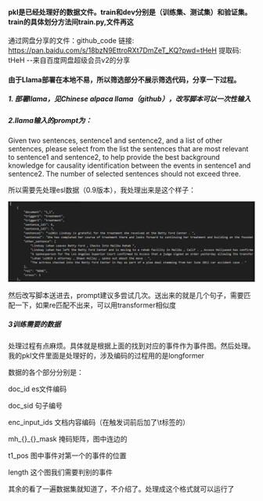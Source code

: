 #### pkl是已经处理好的数据文件。train和dev分别是（训练集、测试集）和验证集。train的具体划分方法间train.py,文件再这
通过网盘分享的文件：github_code
链接: https://pan.baidu.com/s/18bzN9EttroRXt7DmZeT_KQ?pwd=tHeH 提取码: tHeH 
--来自百度网盘超级会员v2的分享

#### 由于Llama部署在本地不易，所以筛选部分不展示筛选代码，分享一下过程。

##### 1. 部署llama，见Chinese alpaca llama（github），改写脚本可以一次性输入

##### 2.llama输入的prompt为：

Given two sentences, sentence1 and sentence2, and a list of other sentences, please select from the list the sentences that are most relevant to sentence1 and sentence2, to help provide the best background knowledge for causality identification between the events in sentence1 and sentence2. The number of selected sentences should not exceed three.

所以需要先处理esl数据（0.9版本），我处理出来是这个样子：

![截图](7ec6bb6cb805108987823e92d7b260d1.png)

然后改写脚本送进去，prompt建议多尝试几次。送出来的就是几个句子，需要匹配一下，如果re匹配不出来，可以用transformer相似度

##### 3训练需要的数据

处理过程有点麻烦。具体就是根据上面的找到对应的事件作为事件图。然后处理。我的pkl文件里面是处理好的，涉及编码的过程用的是longformer

数据的各个部分分别是：

doc_id es文件编码

doc_sid 句子编号

enc_input_ids 文档内容编码（在触发词前后加了\t标签的）

 mh_{}_{}_mask 掩码矩阵，图中连边的 

t1_pos 图中事件对第一个的事件的位置

length 这个图我们需要判别的事件

其余的看了一遍数据集就知道了，不介绍了。处理成这个格式就可以运行了